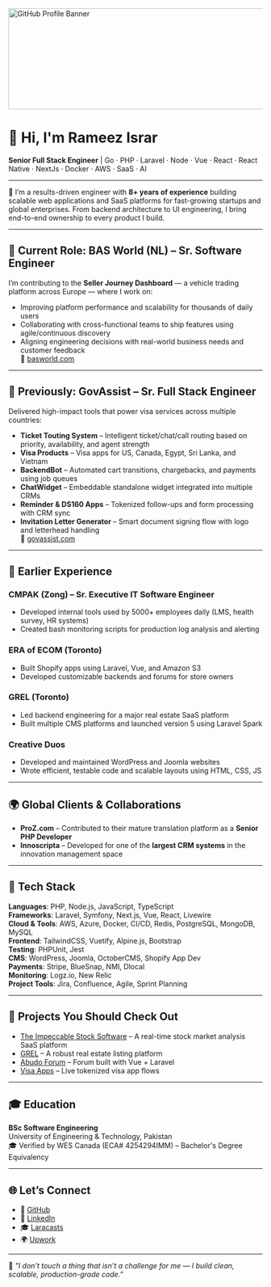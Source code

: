 <img width="1000" height="200" alt="GitHub Profile Banner" src="https://github.com/user-attachments/assets/4a718276-a29d-4347-8ae8-f01fed0b8459" />

# 👋 Hi, I'm Rameez Israr  
**Senior Full Stack Engineer** | Go · PHP · Laravel · Node · Vue · React · React Native · NextJs · Docker · AWS · SaaS · AI 

---

🚀 I’m a results-driven engineer with **8+ years of experience** building scalable web applications and SaaS platforms for fast-growing startups and global enterprises. From backend architecture to UI engineering, I bring end-to-end ownership to every product I build.

---

## 💼 Current Role: BAS World (NL) – Sr. Software Engineer  
I’m contributing to the **Seller Journey Dashboard** — a vehicle trading platform across Europe — where I work on:

- Improving platform performance and scalability for thousands of daily users  
- Collaborating with cross-functional teams to ship features using agile/continuous discovery  
- Aligning engineering decisions with real-world business needs and customer feedback  
🔗 [basworld.com](https://www.basworld.com)

---

## 🧰 Previously: GovAssist – Sr. Full Stack Engineer  
Delivered high-impact tools that power visa services across multiple countries:

- **Ticket Touting System** – Intelligent ticket/chat/call routing based on priority, availability, and agent strength  
- **Visa Products** – Visa apps for US, Canada, Egypt, Sri Lanka, and Vietnam  
- **BackendBot** – Automated cart transitions, chargebacks, and payments using job queues  
- **ChatWidget** – Embeddable standalone widget integrated into multiple CRMs  
- **Reminder & DS160 Apps** – Tokenized follow-ups and form processing with CRM sync  
- **Invitation Letter Generator** – Smart document signing flow with logo and letterhead handling  
🔗 [govassist.com](https://govassist.com)

---

## 🏢 Earlier Experience

### CMPAK (Zong) – Sr. Executive IT Software Engineer
- Developed internal tools used by 5000+ employees daily (LMS, health survey, HR systems)
- Created bash monitoring scripts for production log analysis and alerting

### ERA of ECOM (Toronto)
- Built Shopify apps using Laravel, Vue, and Amazon S3  
- Developed customizable backends and forums for store owners

### GREL (Toronto)
- Led backend engineering for a major real estate SaaS platform  
- Built multiple CMS platforms and launched version 5 using Laravel Spark

### Creative Duos
- Developed and maintained WordPress and Joomla websites  
- Wrote efficient, testable code and scalable layouts using HTML, CSS, JS

---

## 🌍 Global Clients & Collaborations

- **ProZ.com** – Contributed to their mature translation platform as a **Senior PHP Developer**  
- **Innoscripta** – Developed for one of the **largest CRM systems** in the innovation management space  

---

## 🧠 Tech Stack

**Languages**: PHP, Node.js, JavaScript, TypeScript  
**Frameworks**: Laravel, Symfony, Next.js, Vue, React, Livewire  
**Cloud & Tools**: AWS, Azure, Docker, CI/CD, Redis, PostgreSQL, MongoDB, MySQL  
**Frontend**: TailwindCSS, Vuetify, Alpine.js, Bootstrap  
**Testing**: PHPUnit, Jest  
**CMS**: WordPress, Joomla, OctoberCMS, Shopify App Dev  
**Payments**: Stripe, BlueSnap, NMI, Dlocal  
**Monitoring**: Logz.io, New Relic  
**Project Tools**: Jira, Confluence, Agile, Sprint Planning

---

## 🧩 Projects You Should Check Out

- [The Impeccable Stock Software](https://www.theimpeccablestocksoftware.com) – A real-time stock market analysis SaaS platform  
- [GREL](https://grel.org/) – A robust real estate listing platform  
- [Abudo Forum](https://me.abudo.com/forum/threads) – Forum built with Vue + Laravel  
- [Visa Apps](https://govassist.com/us-visa/apply?token=q0YoNr5QpEIvPkNzDn2J) – Live tokenized visa app flows

---

## 🎓 Education

**BSc Software Engineering**  
University of Engineering & Technology, Pakistan  
🎓 Verified by WES Canada (ECA# 4254294IMM) – Bachelor's Degree Equivalency

---

## 🌐 Let’s Connect

- 🔗 [GitHub](https://github.com/alpharameeztech)  
- 💼 [LinkedIn](https://www.linkedin.com/in/rameez-israr)  
- 🎓 [Laracasts](https://laracasts.com/@rameezisrar)  
- 🌍 [Upwork](https://www.upwork.com/freelancers/rameezisrar)  

---

🧠 _"I don’t touch a thing that isn’t a challenge for me — I build clean, scalable, production-grade code."_
